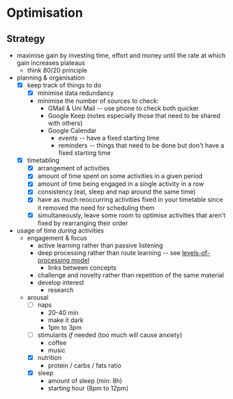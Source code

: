 # Optimisation

## Strategy

- maximise gain by investing time, effort and money until the rate at which gain increases plateaus
  - think 80/20 principle
- planning & organisation
  - [x] keep track of things to do
    - [x] minimise data redundancy
    - minimise the number of sources to check:
      - GMail & Uni Mail -- use phone to check both quicker
      - Google Keep (notes especially those that need to be shared with others)
      - Google Calendar
        - events -- have a fixed starting time
        - reminders -- things that need to be done but don't have a fixed starting time
  - [x] timetabling
    - [x] arrangement of activities
    - [x] amount of time spent on some activities in a given period
    - [x] amount of time being engaged in a single activity in a row
    - [x] consistency (eat, sleep and nap around the same time)
    - [x] have as much reoccurring activities fixed in your timetable since it removed
      the need for scheduling them
    - [x] simultaneously, leave some room to optimise activities that aren't fixed by
      rearranging their order
- usage of time *during* activities
  - engagement & focus
    - active learning rather than passive listening
    - deep processing rather than route learning -- see [levels-of-processing model](https://www.wikiwand.com/en/Levels-of-processing_effect)
      - links between concepts
    - challenge and novelty rather than repetition of the same material
    - develop interest
      - research
  - arousal
    - [ ] naps
      - 20-40 min
      - make it dark
      - 1pm to 3pm
    - [ ] stimulants *if* needed (too much will cause anxiety)
      - coffee
      - music
    - [x] nutrition
      - protein / carbs / fats ratio
    - [x] sleep
      - amount of sleep (min: 8h)
      - starting hour (8pm to 12pm)
